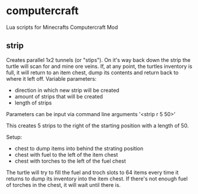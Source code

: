 # computercraft
Lua scripts for Minecrafts Computercraft Mod

## strip
Creates parallel 1x2 tunnels (or "stips"). On it's way back down the strip the turtle will scan for and mine ore veins.
If, at any point, the turtles inventory is full, it will return to an item chest, dump its contents and return back to where it left off.
Variable parameters:
* direction in which new strip will be created
* amount of strips that will be created
* length of strips

Parameters can be input via command line arguments
'<strip r 5 50>'

This creates 5 strips to the right of the starting position with a length of 50.

Setup:
* chest to dump items into behind the strating position
* chest with fuel to the left of the item chest
* chest with torches to the left of the fuel chest

The turtle will try to fill the fuel and troch slots to 64 items every time it returns to dump its inventory into the item chest.
If there's not enough fuel of torches in the chest, it will wait until there is.
